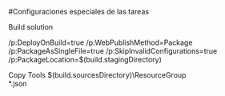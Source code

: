 #Configuraciones especiales de las tareas

Build solution

/p:DeployOnBuild=true /p:WebPublishMethod=Package /p:PackageAsSingleFile=true /p:SkipInvalidConfigurations=true /p:PackageLocation=$(build.stagingDirectory)

Copy Tools
$(build.sourcesDirectory)\ResourceGroup\
*.json
